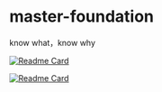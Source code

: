 # master-foundation
know what，know why

[![Readme Card](https://github-readme-stats.vercel.app/api?username=abreaking&theme=radical)](https://github.com/anuraghazra/github-readme-stats)

[![Readme Card](https://github-readme-stats.vercel.app/api/top-langs/?username=abreaking&layout=compact)](https://github-readme-stats.vercel.app/api/top-langs/?username=abreaking&layout=compact)

